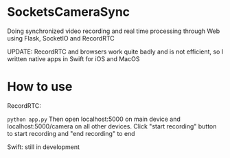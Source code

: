 # SocketsCameraSync
Doing synchronized video recording and real time processing through Web using Flask, SocketIO and RecordRTC

UPDATE: RecordRTC and browsers work quite badly and is not efficient, so I written native apps in Swift for iOS and MacOS
# How to use
RecordRTC:

`python app.py`
Then open localhost:5000 on main device and localhost:5000/camera on all other devices.
Click "start recording" button to start recording and "end recording" to end

Swift: still in development
